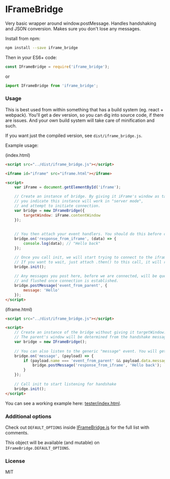 # IFrameBridge

Very basic wrapper around window.postMessage. Handles handshaking and JSON conversion. Makes sure you don't lose any messages.

Install from npm:

```bash
npm install --save iframe_bridge
```

Then in your ES6+ code:

```javascript
const IFrameBridge = require('iframe_bridge');
```

or

```javascript
import IFrameBridge from 'iframe_bridge';
```

### Usage

This is best used from within something that has a build system (eg. react + webpack). You'll get a dev version, so you can dig into source code, if there are issues. And your own build system will take care of minification and such.

If you want just the compiled version, see `dist/iframe_bridge.js`.

Example usage:

(index.html)

```html
<script src="../dist/iframe_bridge.js"></script>

<iframe id="iframe" src="iframe.html"></iframe>

<script>
	var iFrame = document.getElementById('iframe');

	// Create an instance of bridge. By giving it iFrame's window as targetWindow,
	// you indicate this instance will work in "server mode",
	// and attempt to initiate connection. 
	var bridge = new IFrameBridge({
		targetWindow: iFrame.contentWindow
	});
	
	
	// You then attach your event handlers. You should do this before calling init.
	bridge.on('response_from_iframe', (data) => {
		console.log(data); // "Hello back"
	});

	// Once you call init, we will start trying to connect to the iframe
	// If you want to wait, just attach .then() to this call, it will return a promise.
	bridge.init();
	
	// Any messages you post here, before we are connected, will be queued
	// and flushed once connection is established.
	bridge.postMessage('event_from_parent', {
		message: 'Hello'
	});
</script>
```

(iframe.html)

```html
<script src="../dist/iframe_bridge.js"></script>

<script>
	// Create an instance of the bridge without giving it targetWindow.
	// The parent's window will be determined from the handshake message.
	var bridge = new IFrameBridge();
	
	// You can also listen to the generic "message" event. You will get all received events here.
	bridge.on('message', (payload) => {
		if (payload.name === 'event_from_parent' && payload.data.message === 'Hello') {
			bridge.postMessage('response_from_iframe', 'Hello back');
		}
	});
	
	// Call init to start listening for handshake
	bridge.init();
</script>
```

You can see a working example here: [tester/index.html](./tester/index.html).

### Additional options

Check out `DEFAULT_OPTIONS` inside [IFrameBridge.js](lib/IFrameBridge.js) for the full list with comments.

This object will be available (and mutable) on `IFrameBridge.DEFAULT_OPTIONS`.

### License

MIT


